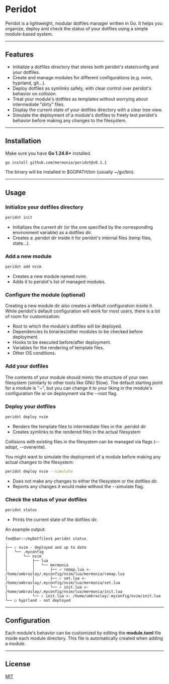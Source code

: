 # Peridot

Peridot is a lightweight, modular dotfiles manager written in Go. It helps you organize, deploy and check the status of your dotfiles using a simple module-based system.

---

## Features

- Initialize a dotfiles directory that stores both peridot's state/config and your dotfiles.
- Create and manage modules for different configurations (e.g. nvim, hyprland, git...).
- Deploy dotfiles as symlinks safely, with clear control over peridot's behavior on collision.
- Treat your module's dotfiles as templates without worrying about intermediate "dirty" files.
- Display the current state of your dotfiles directory with a clear tree view.
- Simulate the deployment of a module's dotfiles to freely test peridot's behavior before making any changes to the filesystem.

---

## Installation

Make sure you have **Go 1.24.6+** installed.

```bash
go install github.com/mermonia/peridot@v0.1.1
```

The binary will be installed in $GOPATH/bin (usually ~/go/bin).

---

## Usage

### Initialize your dotfiles directory

```bash
peridot init
```
- Initializes the current dir (or the one specified by the corresponding environment variable) as a dotfiles dir.
- Creates a .peridot dir inside it for peridot's internal files (temp files, state...).

### Add a new module

```bash
peridot add nvim
```
- Creates a new module named nvim.
- Adds it to peridot's list of managed modules.

### Configure the module (optional)

Creating a new module dir also creates a default configuration inside it. While peridot's default configuration will work for most users, there is a lot of room for customization:
- Root to which the module's dotfiles will be deployed.
- Dependencies to binaries/other modules to be checked before deployment.
- Hooks to be executed before/after deployment.
- Variables for the rendering of template files.
- Other OS conditions.

### Add your dotfiles

The contents of your module should mimic the structure of your own filesystem (similarly to other tools like GNU Stow). The default starting point for a module is "~", but you can change it to your liking in the module's configuration file or on deployment via the --root flag.

### Deploy your dotfiles

```bash
peridot deploy nvim
```
- Renders the template files to intermediate files in the .peridot dir
- Creates symlinks to the rendered files in the actual filesystem

Collisions with existing files in the filesystem can be managed via flags (--adopt, --overwrite).

You might want to simulate the deployment of a module before making any actual changes to the filesystem:

```bash
peridot deploy nvim --simulate
```
- Does not make any changes to either the filesystem or the dotfiles dir.
- Reports any changes it would make without the --simulate flag.

### Check the status of your dotfiles

```bash
peridot status
```
- Prints the current state of the dotfiles dir.

An example output:
```console
foo@bar:~/myDotfiles$ peridot status
.
├── ✓ nvim - deployed and up to date
│   └── .myconfig
│       └── nvim
│           ├── lua
│           │   └── mermonia
│           │       ├── ✓ remap.lua <- /home/umbraslay/.myconfig/nvim/lua/mermonia/remap.lua
│           │       ├── ✓ set.lua <- /home/umbraslay/.myconfig/nvim/lua/mermonia/set.lua
│           │       └── ✓ init.lua <- /home/umbraslay/.myconfig/nvim/lua/mermonia/init.lua
│           └── ✓ init.lua <- /home/umbraslay/.myconfig/nvim/init.lua
└── ○ hyprland - not deployed
```

---

## Configuration

Each module's behavior can be customized by editing the **module.toml** file inside each module directory. This file is automatically created when adding a module.

---

## License

[MIT](https://choosealicense.com/licenses/mit/)
